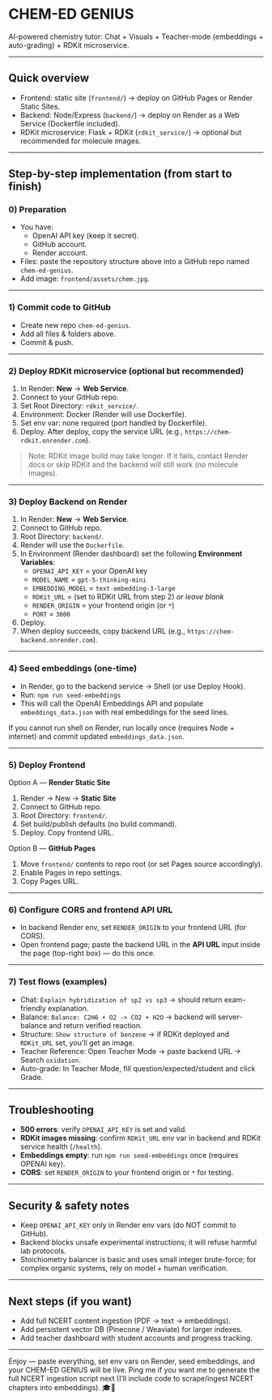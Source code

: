 # CHEM-ED GENIUS

AI-powered chemistry tutor: Chat + Visuals + Teacher-mode (embeddings + auto-grading) + RDKit microservice.

---

## Quick overview
- Frontend: static site (`frontend/`) -> deploy on GitHub Pages or Render Static Sites.
- Backend: Node/Express (`backend/`) -> deploy on Render as a Web Service (Dockerfile included).
- RDKit microservice: Flask + RDKit (`rdkit_service/`) -> optional but recommended for molecule images.

---

## Step-by-step implementation (from start to finish)

### 0) Preparation
- You have:
  - OpenAI API key (keep it secret).
  - GitHub account.
  - Render account.
- Files: paste the repository structure above into a GitHub repo named `chem-ed-genius`.
- Add image: `frontend/assets/chem.jpg`.

---

### 1) Commit code to GitHub
- Create new repo `chem-ed-genius`.
- Add all files & folders above.
- Commit & push.

---

### 2) Deploy RDKit microservice (optional but recommended)
1. In Render: **New** → **Web Service**.
2. Connect to your GitHub repo.
3. Set Root Directory: `rdkit_service/`.
4. Environment: Docker (Render will use Dockerfile).
5. Set env var: none required (port handled by Dockerfile).
6. Deploy. After deploy, copy the service URL (e.g., `https://chem-rdkit.onrender.com`).

> Note: RDKit image build may take longer. If it fails, contact Render docs or skip RDKit and the backend will still work (no molecule images).

---

### 3) Deploy Backend on Render
1. In Render: **New** → **Web Service**.
2. Connect to GitHub repo.
3. Root Directory: `backend/`.
4. Render will use the `Dockerfile`.
5. In Environment (Render dashboard) set the following **Environment Variables**:
   - `OPENAI_API_KEY` = your OpenAI key
   - `MODEL_NAME` = `gpt-5-thinking-mini`
   - `EMBEDDING_MODEL` = `text-embedding-3-large`
   - `RDKit_URL` = (set to RDKit URL from step 2) *or leave blank*
   - `RENDER_ORIGIN` = your frontend origin (or `*`)
   - `PORT` = `3000`
6. Deploy.
7. When deploy succeeds, copy backend URL (e.g., `https://chem-backend.onrender.com`).

---

### 4) Seed embeddings (one-time)
- In Render, go to the backend service → Shell (or use Deploy Hook).
- Run: `npm run seed-embeddings`
- This will call the OpenAI Embeddings API and populate `embeddings_data.json` with real embeddings for the seed lines.

If you cannot run shell on Render, run locally once (requires Node + internet) and commit updated `embeddings_data.json`.

---

### 5) Deploy Frontend
Option A — **Render Static Site**
1. Render → New → **Static Site**
2. Connect to GitHub repo.
3. Root Directory: `frontend/`.
4. Set build/publish defaults (no build command).
5. Deploy. Copy frontend URL.

Option B — **GitHub Pages**
1. Move `frontend/` contents to repo root (or set Pages source accordingly).
2. Enable Pages in repo settings.
3. Copy Pages URL.

---

### 6) Configure CORS and frontend API URL
- In backend Render env, set `RENDER_ORIGIN` to your frontend URL (for CORS).
- Open frontend page; paste the backend URL in the **API URL** input inside the page (top-right box) — do this once.

---

### 7) Test flows (examples)
- Chat: `Explain hybridization of sp2 vs sp3` → should return exam-friendly explanation.
- Balance: `Balance: C2H6 + O2 -> CO2 + H2O` → backend will server-balance and return verified reaction.
- Structure: `Show structure of benzene` → if RDKit deployed and `RDKit_URL` set, you'll get an image.
- Teacher Reference: Open Teacher Mode → paste backend URL → Search `oxidation`.
- Auto-grade: In Teacher Mode, fill question/expected/student and click Grade.

---

## Troubleshooting
- **500 errors**: verify `OPENAI_API_KEY` is set and valid.
- **RDKit images missing**: confirm `RDKit_URL` env var in backend and RDKit service health (`/health`).
- **Embeddings empty**: run `npm run seed-embeddings` once (requires OPENAI key).
- **CORS**: set `RENDER_ORIGIN` to your frontend origin or `*` for testing.

---

## Security & safety notes
- Keep `OPENAI_API_KEY` only in Render env vars (do NOT commit to GitHub).
- Backend blocks unsafe experimental instructions; it will refuse harmful lab protocols.
- Stoichiometry balancer is basic and uses small integer brute-force; for complex organic systems, rely on model + human verification.

---

## Next steps (if you want)
- Add full NCERT content ingestion (PDF -> text -> embeddings).
- Add persistent vector DB (Pinecone / Weaviate) for larger indexes.
- Add teacher dashboard with student accounts and progress tracking.

---

Enjoy — paste everything, set env vars on Render, seed embeddings, and your CHEM-ED GENIUS will be live. Ping me if you want me to generate the full NCERT ingestion script next (I’ll include code to scrape/ingest NCERT chapters into embeddings). 🎓🔬

